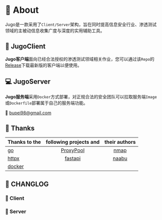 # :flashlight: About
Jugo是一款采用了`Client/Server`架构，旨在同时提高信息安全行业、渗透测试领域的主被动信息收集广度与深度的实用辅助工具。

## :electric_plug: JugoClient
**Jugo客户端**面向已经合法授权的渗透测试领域相关作业，您可以通过该`Repo`的[Release](https://github.com/bupei98/Jugo/releases)下载最新版的客户端以便使用。


## :computer:	JugoServer
**Jugo服务端**采用`Docker`方式部署，对正规合法的安全团队可以拉取服务端`Image`或`Dockerfile`部署属于自己的服务端功能。

:email:	bupei98@gmail.com

## :100: Thanks

|Thanks to the| following projects and |their authors|
| :---        |    :----:   |     :----:    |
| [go](https://github.com/golang/go)      | [ProxyPool](https://github.com/henson/ProxyPool)       | [nmap](https://github.com/nmap/nmap)   ||
| [httpx](https://github.com/projectdiscovery/httpx)   | [fastapi](https://github.com/tiangolo/fastapi)        | [naabu](https://github.com/projectdiscovery/naabu)      ||
|[docker](https://github.com/docker)||||

## :date:	CHANGLOG
### :blue_book:	Client



### :green_book: Server

